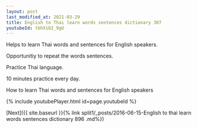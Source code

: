 ```yaml
---
layout: post
last_modified_at: 2021-03-29
title: English to Thai learn words sentences dictionary 307 
youtubeId: tbhXibI_9gU
---
```

 
 
Helps to learn Thai words and sentences for English speakers.

Opportunitiy to repeat the words sentences. 

Practice Thai language. 
 
10 minutes practice every day. 
 
How to learn Thai words and sentences for English speakers 
 
{% include youtubePlayer.html id=page.youtubeId %}
 
 
[Next]({{ site.baseurl }}{% link  split1/_posts/2016-06-15-English to thai learn words sentences dictionary 896 .md%})
 
